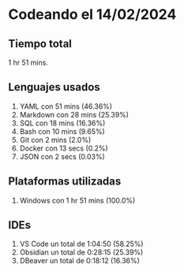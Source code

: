 # Codeando el 14/02/2024

## Tiempo total
1 hr 51 mins.

## Lenguajes usados
1. YAML con 51 mins (46.36%)
1. Markdown con 28 mins (25.39%)
1. SQL con 18 mins (16.36%)
1. Bash con 10 mins (9.65%)
1. Git con 2 mins (2.0%)
1. Docker con 13 secs (0.2%)
1. JSON con 2 secs (0.03%)

## Plataformas utilizadas
1. Windows con 1 hr 51 mins (100.0%)

## IDEs
1. VS Code un total de 1:04:50 (58.25%)
1. Obsidian un total de 0:28:15 (25.39%)
1. DBeaver un total de 0:18:12 (16.36%)
